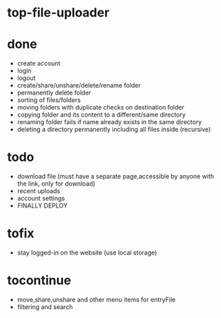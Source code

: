 # top-file-uploader

# done

- create account
- login
- logout
- create/share/unshare/delete/rename folder
- permanently delete folder
- sorting of files/folders
- moving folders with duplicate checks on destination folder
- copying folder and its content to a different/same directory
- renaming folder fails if name already exists in the same directory
- deleting a directory permanently including all files inside (recursive)

# todo

- download file (must have a separate page,accessible by anyone with the link, only for download)
- recent uploads
- account settings
- FINALLY DEPLOY

# tofix

- stay logged-in on the website (use local storage)

# tocontinue

- move,share,unshare and other menu items for entryFile
- filtering and search
